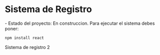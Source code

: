 <h1>Sistema de Registro</h1>
- Estado del proyecto: En construccion.
Para ejecutar el sistema debes poner:

```npm install react```

Sistema de registro 2
